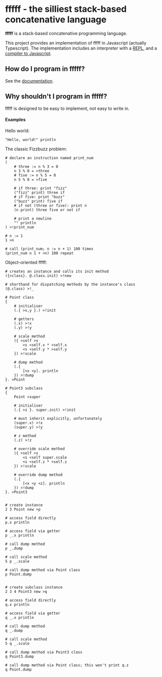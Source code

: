 # fffff - the silliest stack-based concatenative language

**fffff** is a stack-based concatenative programming language.

This project provides an implementation of fffff in Javascript (actually Typescript).
The implementation includes an interpreter with a [REPL](https://kaya3.github.io/fffff/repl.html), and a [compiler to Javascript](https://kaya3.github.io/fffff/compiler.html).

## How do I program in fffff?

See the [documentation](https://kaya3.github.io/fffff/docs/).

## Why shouldn't I program in fffff?

fffff is designed to be easy to implement, not easy to write in.

#### Examples

Hello world:

```
"Hello, world!" println
```

The classic Fizzbuzz problem:

```
# declare an instruction named print_num
(
    # three := n % 3 = 0
    n 3 % 0 = >three
    # five := n % 5 = 0
    n 5 % 0 = >five
    
    # if three: print "fizz"
    ("fizz" print) three if
    # if five: print "buzz"
    ("buzz" print) five if
    # if not (three or five): print n
    (n print) three five or not if

    # print a newline
    "" println
) >!print_num

# n := 1
1 >n

# call (print_num; n := n + 1) 100 times
(print_num n 1 + >n) 100 repeat
```

Object-oriented fffff:

```
# creates an instance and calls its init method
({>class}. @.class.init) >!new

# shorthand for dispatching methods by the instance's class
(@.class) >!_

# Point class
{
    # initialiser
    (.{ >x,y }.) >!init
    
    # getters
    (.x) >!x
    (.y) >!y
    
    # scale method
    ({ >self >s
        <s <self.x * >self.x
        <s <self.y * >self.y
    }) >!scale

    # dump method
    (.{
        [<x <y]. println
    }) >!dump
}. >Point

# Point3 subclass
{
    Point >super
    
    # initialiser
    (.{ >z }. super.init) >!init
    
    # must inherit explicitly, unfortunately
    (super.x) >!x
    (super.y) >!y
    
    # z method
    (.z) >!z
    
    # override scale method
    ({ >self >s
        <s <self super.scale
        <s <self.z * >self.z
    }) >!scale
    
    # override dump method
    (.{
        [<x <y <z]. println
    }) >!dump
}. >Point3


# create instance
2 3 Point new >p

# access field directly
p.x println

# access field via getter
p _.x println

# call dump method
p _.dump

# call scale method
5 p _.scale

# call dump method via Point class
p Point.dump


# create subclass instance
2 3 4 Point3 new >q

# access field directly
q.x println

# access field via getter
q _.x println

# call dump method
q _.dump

# call scale method
5 q _.scale

# call dump method via Point3 class
q Point3.dump

# call dump method via Point class; this won't print q.z
q Point.dump
```
